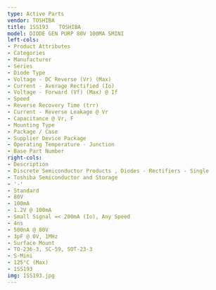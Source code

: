 ```yaml
---
type: Active Parts
vendor: TOSHIBA
title: 1SS193　　TOSHIBA
model: DIODE GEN PURP 80V 100MA SMINI
left-cols:
- Product Attributes
- Categories
- Manufacturer
- Series
- Diode Type
- Voltage - DC Reverse (Vr) (Max)
- Current - Average Rectified (Io)
- Voltage - Forward (Vf) (Max) @ If
- Speed
- Reverse Recovery Time (trr)
- Current - Reverse Leakage @ Vr
- Capacitance @ Vr, F
- Mounting Type
- Package / Case
- Supplier Device Package
- Operating Temperature - Junction
- Base Part Number
right-cols:
- Description
- Discrete Semiconductor Products , Diodes - Rectifiers - Single
- Toshiba Semiconductor and Storage
- '-'
- Standard
- 80V
- 100mA
- 1.2V @ 100mA
- Small Signal =< 200mA (Io), Any Speed
- 4ns
- 500nA @ 80V
- 3pF @ 0V, 1MHz
- Surface Mount
- TO-236-3, SC-59, SOT-23-3
- S-Mini
- 125°C (Max)
- 1SS193
img: 1SS193.jpg
---
```

